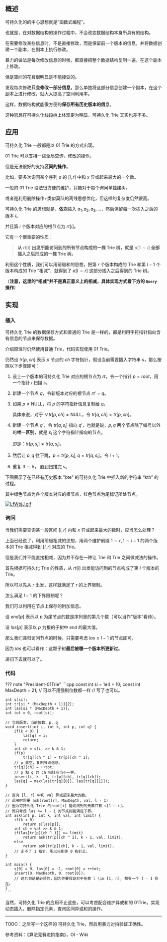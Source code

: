 ## 概述

可持久化的的中心思想就是“函数式编程”。

也就是，在对数据结构的操作过程中，不会改变数据结构本身所具有的结构。

在需要修改某些信息时，不是直接修改，而是保留前一个版本的信息，并将数据创建一个副本，在副本上执行修改。

暴力的做法是每次修改信息的时候，都直接把整个数据结构复制一遍，在这个副本上修改。

但是空间的花费很明显是不能接受的。

发现每次修改**只会修改一部分信息**，那么单独将这部分信息创建一个副本，在这个副本上进行修改，就大大提高了空间利用率。

这样，数据结构就能很方便的**保存所有历史版本的信**息。

这种思想在可持久化线段树上体现更为明显，可持久化 Trie 其实也差不多。

## 应用

可持久化 Trie 一般都是以 01 Trie 的方式出现。

01 Trie 可以支持一些全局查询，修改的操作。

但是无法很好的支持**区间的操作**。

比如，要多次询问某个序列 $a$ 的 $[l,r]$ 中和 $x$ 异或起来最大的一个数。

一般的 01 Trie 没法很方便的维护，只能对于每个询问单独建树。

或者是利用删除操作+类似莫队的离线思想优化，但这样的复杂度仍然很高。

可持久化 Trie 的思想就是，**依次**插入 $a_1,a_2,a_3,\dots$，然后保留每一次插入之后的版本 $i$。

并且第 $i$ 个版本对应的根节点为 $rt[i]$。

它有一个很重要的性质：

> **从** $rt[i]$ **出发所能访问到的所有节点构成的一棵 Trie 树，就是** $a[1 \sim i]$ **全部插入之后形成的一棵 Trie 树。**

利用这个性质，我们可以用前缀和的思想，把第 $r$ 个版本构成的 Trie 和第 $l - 1$ 个版本构成的 Trie “相减”，就得到了 $a[l \sim r]$ 这部分插入之后得到的 Trie 树。

（**注意，这里的“相减”并不是真正意义上的相减，具体实现方式看下方的 `Query` 操作**）

## 实现

### 插入

可持久化 Trie 的数据保存方式和普通的 Trie 是一样的，都是利用字符指针指向含有信息的节点来保存数据。

介绍原理时仍然使用普通 Trie，代码实现使用 01 Trie。

仍然设 $tr[p,ch]$ 表示 $p$ 节点的 $ch$ 字符指针，假设当前需要插入字符串 $s$，那么按照以下步骤即可：

1. 设上一个版本的可持久化 Trie 对应的根节点为 $rt$，令一个指针 $p = root$，用一个指针 $i$ 扫描 $s$。

2. 新建一个节点 $q$，令新版本对应的根节点 $rt\prime = q$。

3. 如果 $p\not= \text{NULL}$，将 $p$ 的字符指针信息复制给 $q$。

   具体来说，对于 $\forall tr[p,ch] \not = \text{NULL}$，令 $tr[q,ch] = tr[p,ch]$。

4. 新建一个节点 $q\prime$，令 $tr[q,s_i]$ 指向 $q\prime$，也就是说，$p,q$ 两个节点除了编号以外的**唯一区别**，就是 $s_i$ 这个字符指针指向的节点。

   即是：$tr[p,s_i]\not=tr[q,s_i]$。

5. 然后让 $p,q$ 往下跳，$p = tr[p,s_i],q = tr[q,s_i]$，令 $i + 1$。

6. 重复 $3 \sim 5$， 直到扫描完 $s$。

下图展示了在已经有历史版本 "bte" 的可持久化 Trie 中插入新的字符串 “kth” 的过程。

其中绿色节点为各个版本对应的根节点，红色节点为尾标记所处节点。

[![LfWbjJ.gif](https://s1.ax1x.com/2022/04/23/LfWbjJ.gif)](https://imgtu.com/i/LfWbjJ)

### 询问

当我们需要查询某一段区间 $[l,r]$ 内和 $x$ 异或起来最大的数时，应当怎么处理？

上面已经说了，利用前缀相减的思想，用两个维护前缀 $1\sim r,1\sim l-1$ 的两个版本的 Trie 相减得到 $[l,r]$ 对应的 Trie。

但是我们并不能直接相减，因为并不存在一种让 Trie 和 Trie 之间做减法的操作。

首先根据可持久化 Trie 的性质，从 $rt[i]$ 出发能访问到的节点构成了第 $i$ 个版本的 Trie。

所以可以先从 $r$ 出发，这样就满足了 $r$ 的上界限制。

怎么满足 $l - 1$ 的下界限制呢？

我们可以利用在节点上保存的附加信息。

设 $end[p]$ 表示以 $p$ 为尾节点的数是序列里的第几个数（可以当作“版本”看待）。

设 $las[p]$ 表示以 $p$ 为根的子树中 $end$ 的最大值。

那么我们递归访问节点的时候，只需要考虑 $las \ge l - 1$ 的节点即可。

因为 $las$ 也可以看作：这颗子树**最后被哪一个版本所更新过**。

递归下去就可以了。

### 代码

??? note "President-01Trie"
	```cpp
	const int si = 1e4 + 10;
	const int MaxDepth = 21;
	// 可以不用强制位数都一样
	// 写了也可以。
	
	int s[si];
	int tr[si * (MaxDepth + 1)][2];
	int las[si * (MaxDepth + 1)];
	int tot = 0, root[si];
	
	// 当前版本，当前位数，p, q 
	void insert(int i, int k, int p, int q) {
		if(k < 0) {
			las[q] = i;
			return;
		}
		int ch = s[i] >> k & 1;
		if(p) 
			tr[q][ch ^ 1] = tr[p][ch ^ 1];
	   	// p 非空，复制节点信息。
		tr[q][ch] = ++tot;
	    // p 和 q 的 ch 指针应当不一样。
		insert(i, k - 1, tr[p][ch], tr[q][ch]);
		las[q] = max(las[tr[q][0]], las[tr[q][1]]);
	}
	
	// 查询 [l, r] 中和 val 异或起来最大的数。
	// 调用时需要 ask(root[r], MaxDepth, val, l - 1)
	// 因为可持久化 Trie 的root[i] 能访问到的元素只有 s[1 ~ i]。
	// 而只考虑 las >= l - 1 的节点则能满足下界。
	int ask(int p, int k, int val, int limit) {
		if(k < 0)
			return s[las[p]];
		int ch = val >> k & 1;
		if(las[tr[p][ch ^ 1]] >= limit)
			return ask(tr[p][ch ^ 1], k - 1, val, limit);
		else 
			return ask(tr[p][ch], k - 1, val, limit);
	    // 走不了 1 指针，所以只能往 0 指针走。
	}
	
	int main() {
		s[0] = 0, las[0] = -1, root[0] = ++tot;
		insert(0, MaxDepth, 0, root[0]);
		// 这几句话是必须的，因为你要保证对于任意 l \in [1, n], 都有一个 l - 1 存在。
	}
	```

当然，可持久化 Trie 的应用不止这些，可以考虑配合维护异或和的 01Trie，实现动态插入，删除指定元素，查询区间异或和的操作。

---

TODO：之后写一个这样的 可持久化 Trie，然后用暴力对拍验证正确性。

参考资料：《算法竞赛进阶指南》，OI - Wiki